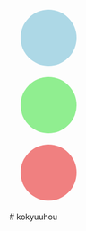 <!DOCTYPE html>
<html>
<head>
<title>時間経過の視覚化</title>
<style>
  .circle {
    width: 100px;
    height: 100px;
    border-radius: 50%;
    margin: 20px;
    transition: background-color 1s linear;
  }
  #circle1 { background-color: lightblue; }
  #circle2 { background-color: lightgreen; }
  #circle3 { background-color: lightcoral; }
</style>
</head>
<body>

<div id="circle1" class="circle"></div>
<div id="circle2" class="circle"></div>
<div id="circle3" class="circle"></div>

<script>
  const circle1 = document.getElementById('circle1');
  const circle2 = document.getElementById('circle2');
  const circle3 = document.getElementById('circle3');

  setTimeout(() => {
    circle1.style.backgroundColor = 'blue';
  }, 4000); // 4秒後

  setTimeout(() => {
    circle2.style.backgroundColor = 'green';
  }, 7000); // 7秒後

    setTimeout(() => {
    circle3.style.backgroundColor = 'red';
  }, 8000); // 8秒後

</script>

</body>
</html># kokyuuhou
